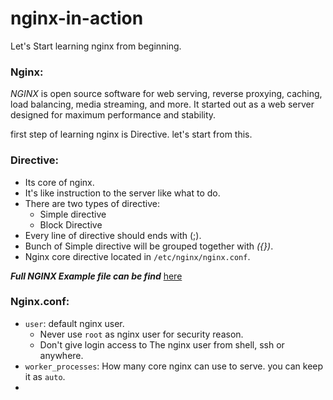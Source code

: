 # nginx-in-action

Let's Start learning nginx from beginning. 

### Nginx: 
  *NGINX* is open source software for web serving, reverse proxying, caching, load balancing, media streaming, and more. It started out as a web server designed for maximum performance and stability.
  
  first step of learning nginx is Directive. let's start from this.

### Directive: 
  * Its core of nginx.
  * It's like instruction to the server like what to do. 
  * There are two types of directive: 
    * Simple directive
    * Block Directive
  * Every line of directive should ends with (;).
  * Bunch of Simple directive will be grouped together with *({})*.
  * Nginx core directive located in `/etc/nginx/nginx.conf`.
  
***Full NGINX Example file can be find*** <a href="https://www.nginx.com/resources/wiki/start/topics/examples/full/"> here</a>

### Nginx.conf:
  * `user`: default nginx user.
      * Never use `root` as nginx user for security reason.
      * Don't give login access to The nginx user from shell, ssh or anywhere.
  * `worker_processes`:  How many core nginx can use to serve. you can keep it as `auto`. 
  * 
